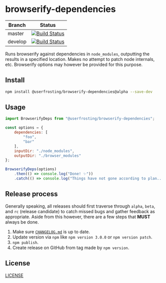 # browserify-dependencies

| Branch | Status |
| ------ | ------ |
| master | [![Build Status](https://travis-ci.org/userfrosting/browserify-dependencies.svg?branch=master)](https://travis-ci.org/userfrosting/browserify-dependencies) |
| develop | [![Build Status](https://travis-ci.org/userfrosting/browserify-dependencies.svg?branch=develop)](https://travis-ci.org/userfrosting/browserify-dependencies) |

Runs browserify against dependencies in `node_modules`, outputting the results in a specified location. Makes no attempt to patch node internals, etc. Browserify options may however be provided for this purpose.

## Install

```bash
npm install @userfrosting/browserify-dependencies@alpha --save-dev
```

## Usage

```js
import BrowserifyDeps from "@userfrosting/browserify-dependencies";

const options = {
    dependencies: [
        "foo",
        "bar"
    ],
    inputDir: "./node_modules",
    outputDir: "./browser_modules"
};

BrowserifyDeps(options)
    .then(() => console.log("Done! ✨"))
    .catch(() => console.log("Things have not gone according to plan... 🔥"));
```

## Release process

Generally speaking, all releases should first traverse through `alpha`, `beta`, and `rc` (release candidate) to catch missed bugs and gather feedback as appropriate. Aside from this however, there are a few steps that **MUST** always be done.

1. Make sure [`CHANGELOG.md`](./CHANGELOG.md) is up to date.
2. Update version via `npm` like `npm version 3.0.0` or `npm version patch`.
3. `npm publish`.
4. Create release on GitHub from tag made by `npm version`.

## License

[LICENSE](LICENSE)
